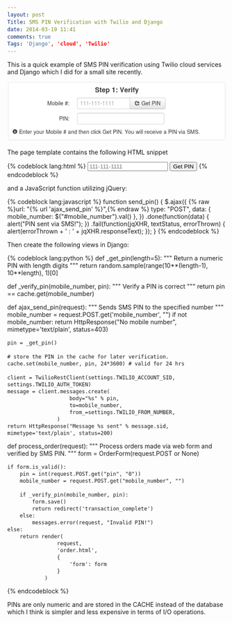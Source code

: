 ```yaml
---
layout: post
Title: SMS PIN Verification with Twilio and Django
date: 2014-03-19 11:41
comments: true
Tags: 'Django', 'cloud', 'Twilio'
---
```


This is a quick example of SMS PIN verification using Twilio cloud services and
Django which I did for a small site recently.

![SMS PIN form](/images/sms_pin.png "SMS PIN form")

The page template contains the following HTML snippet

{% codeblock lang:html %}
<input type="text" id="mobile_number" name="mobile_number" placeholder="111-111-1111" required>
<button class="btn" type="button" onClick="send_pin()"><i class="icon-share"></i> Get PIN</button>
{% endcodeblock %}

and a JavaScript function utilizing jQuery:

{% codeblock lang:javascript %}
function send_pin() {
    $.ajax({
                {% raw %}url: "{% url 'ajax_send_pin' %}",{% endraw %}
                type: "POST",
                data: { mobile_number:  $("#mobile_number").val() },
            })
            .done(function(data) {
                alert("PIN sent via SMS!");
            })
            .fail(function(jqXHR, textStatus, errorThrown) {
                alert(errorThrown + ' : ' + jqXHR.responseText);
            });
}
{% endcodeblock %}

Then create the following views in Django:

{% codeblock lang:python %}
def _get_pin(length=5):
    """ Return a numeric PIN with length digits """
    return random.sample(range(10**(length-1), 10**length), 1)[0]


def _verify_pin(mobile_number, pin):
    """ Verify a PIN is correct """
    return pin == cache.get(mobile_number)


def ajax_send_pin(request):
    """ Sends SMS PIN to the specified number """
    mobile_number = request.POST.get('mobile_number', "")
    if not mobile_number:
        return HttpResponse("No mobile number", mimetype='text/plain', status=403)

    pin = _get_pin()

    # store the PIN in the cache for later verification.
    cache.set(mobile_number, pin, 24*3600) # valid for 24 hrs

    client = TwilioRestClient(settings.TWILIO_ACCOUNT_SID, settings.TWILIO_AUTH_TOKEN)
    message = client.messages.create(
                        body="%s" % pin,
                        to=mobile_number,
                        from_=settings.TWILIO_FROM_NUMBER,
                    )
    return HttpResponse("Message %s sent" % message.sid, mimetype='text/plain', status=200)

def process_order(request):
    """ Process orders made via web form and verified by SMS PIN. """
    form = OrderForm(request.POST or None)

    if form.is_valid():
        pin = int(request.POST.get("pin", "0"))
        mobile_number = request.POST.get("mobile_number", "")

        if _verify_pin(mobile_number, pin):
            form.save()
            return redirect('transaction_complete')
        else:
            messages.error(request, "Invalid PIN!")
    else:
        return render(
                    request,
                    'order.html',
                    {
                        'form': form
                    }
                )
{% endcodeblock %}

PINs are only numeric and are stored in the CACHE instead of the database which
I think is simpler and less expensive in terms of I/O operations.
